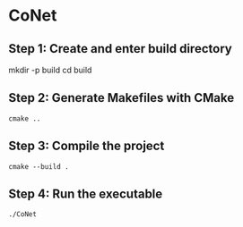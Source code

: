 # CoNet

## Step 1: Create and enter build directory
mkdir -p build
cd build

## Step 2: Generate Makefiles with CMake
```
cmake ..
```

## Step 3: Compile the project
```
cmake --build .
```

## Step 4: Run the executable
```
./CoNet
```

